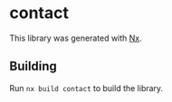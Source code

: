 # contact

This library was generated with [Nx](https://nx.dev).

## Building

Run `nx build contact` to build the library.

